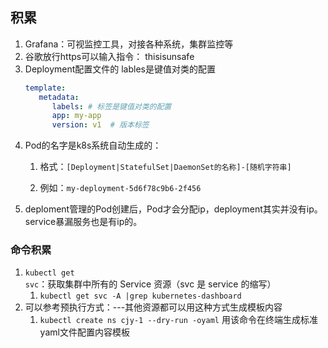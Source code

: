 ## 积累

1. Grafana：可视监控工具，对接各种系统，集群监控等
2. 谷歌放行https可以输入指令： thisisunsafe
3. Deployment配置文件的 lables是键值对类的配置
      ```YAML
      template:
         metadata:
            labels: # 标签是键值对类的配置
            app: my-app
            version: v1  # 版本标签
      ```
4. Pod的名字是k8s系统自动生成的：
   1. 格式：`[Deployment|StatefulSet|DaemonSet的名称]-[随机字符串]`

   2. 例如：`my-deployment-5d6f78c9b6-2f456`
5. deploment管理的Pod创建后，Pod才会分配ip，deployment其实并没有ip。service暴漏服务也是有ip的。

### 命令积累

1. `kubectl get svc`：获取集群中所有的 Service 资源（svc 是 service 的缩写）
   1. `kubectl get svc -A |grep kubernetes-dashboard`
2. 可以参考预执行方式：---其他资源都可以用这种方式生成模板内容
   1. `kubectl create ns cjy-1 --dry-run -oyaml` 用该命令在终端生成标准yaml文件配置内容模板
